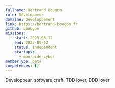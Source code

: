 ```yaml
---
fullname: Bertrand Bougon
role: Développeur
domaine: Développement
link: https://bertrand-bougon.fr
github: bbougon
missions:
  - start: 2023-06-12
    end: 2025-09-12
    status: independent
    startups:
      - mon-aide-cyber
memberType: beta
competences: []
---
```

Développeur, software craft, TDD lover, DDD lover
